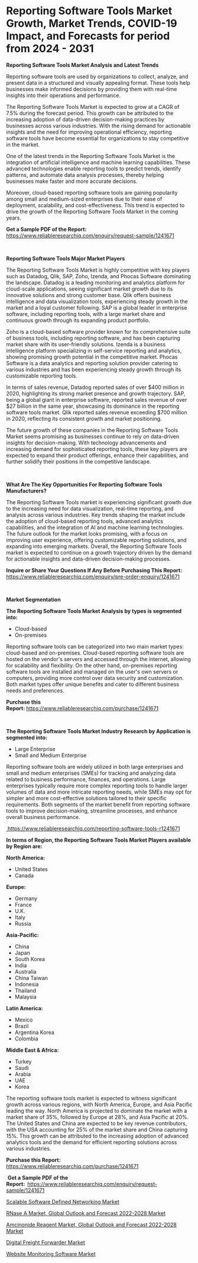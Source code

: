 <p><h1>Reporting Software Tools Market Growth, Market Trends, COVID-19 Impact, and Forecasts for period from 2024 - 2031</h1></p><p><strong>Reporting Software Tools Market Analysis and Latest Trends</strong></p>
<p><p>Reporting software tools are used by organizations to collect, analyze, and present data in a structured and visually appealing format. These tools help businesses make informed decisions by providing them with real-time insights into their operations and performance.</p><p>The Reporting Software Tools Market is expected to grow at a CAGR of 7.5% during the forecast period. This growth can be attributed to the increasing adoption of data-driven decision-making practices by businesses across various industries. With the rising demand for actionable insights and the need for improving operational efficiency, reporting software tools have become essential for organizations to stay competitive in the market.</p><p>One of the latest trends in the Reporting Software Tools Market is the integration of artificial intelligence and machine learning capabilities. These advanced technologies enable reporting tools to predict trends, identify patterns, and automate data analysis processes, thereby helping businesses make faster and more accurate decisions.</p><p>Moreover, cloud-based reporting software tools are gaining popularity among small and medium-sized enterprises due to their ease of deployment, scalability, and cost-effectiveness. This trend is expected to drive the growth of the Reporting Software Tools Market in the coming years.</p></p>
<p><strong>Get a Sample PDF of the Report:&nbsp;</strong> <a href="https://www.reliableresearchiq.com/enquiry/request-sample/1241671">https://www.reliableresearchiq.com/enquiry/request-sample/1241671</a></p>
<p>&nbsp;</p>
<p><strong>Reporting Software Tools Major Market Players</strong></p>
<p><p>The Reporting Software Tools Market is highly competitive with key players such as Datadog, Qlik, SAP, Zoho, Izenda, and Phocas Software dominating the landscape. Datadog is a leading monitoring and analytics platform for cloud-scale applications, seeing significant market growth due to its innovative solutions and strong customer base. Qlik offers business intelligence and data visualization tools, experiencing steady growth in the market and a loyal customer following. SAP is a global leader in enterprise software, including reporting tools, with a large market share and continuous growth through its expanding product portfolio.</p><p>Zoho is a cloud-based software provider known for its comprehensive suite of business tools, including reporting software, and has been capturing market share with its user-friendly solutions. Izenda is a business intelligence platform specializing in self-service reporting and analytics, showing promising growth potential in the competitive market. Phocas Software is a data analytics and reporting solution provider catering to various industries and has been experiencing steady growth through its customizable reporting tools.</p><p>In terms of sales revenue, Datadog reported sales of over $400 million in 2020, highlighting its strong market presence and growth trajectory. SAP, being a global giant in enterprise software, reported sales revenue of over $27 billion in the same year, showcasing its dominance in the reporting software tools market. Qlik reported sales revenue exceeding $700 million in 2020, reflecting its consistent growth and market positioning.</p><p>The future growth of these companies in the Reporting Software Tools Market seems promising as businesses continue to rely on data-driven insights for decision-making. With technology advancements and increasing demand for sophisticated reporting tools, these key players are expected to expand their product offerings, enhance their capabilities, and further solidify their positions in the competitive landscape.</p></p>
<p>&nbsp;</p>
<p><strong>What Are The Key Opportunities For Reporting Software Tools Manufacturers?</strong></p>
<p><p>The Reporting Software Tools market is experiencing significant growth due to the increasing need for data visualization, real-time reporting, and analysis across various industries. Key trends shaping the market include the adoption of cloud-based reporting tools, advanced analytics capabilities, and the integration of AI and machine learning technologies. The future outlook for the market looks promising, with a focus on improving user experience, offering customizable reporting solutions, and expanding into emerging markets. Overall, the Reporting Software Tools market is expected to continue on a growth trajectory driven by the demand for actionable insights and data-driven decision-making processes.</p></p>
<p><strong>Inquire or Share Your Questions If Any Before Purchasing This Report:</strong> <a href="https://www.reliableresearchiq.com/enquiry/pre-order-enquiry/1241671">https://www.reliableresearchiq.com/enquiry/pre-order-enquiry/1241671</a></p>
<p>&nbsp;</p>
<p><strong>Market Segmentation</strong></p>
<p><strong>The Reporting Software Tools Market Analysis by types is segmented into:</strong></p>
<p><ul><li>Cloud-based</li><li>On-premises</li></ul></p>
<p><p>Reporting software tools can be categorized into two main market types: cloud-based and on-premises. Cloud-based reporting software tools are hosted on the vendor's servers and accessed through the internet, allowing for scalability and flexibility. On the other hand, on-premises reporting software tools are installed and managed on the user's own servers or computers, providing more control over data security and customization. Both market types offer unique benefits and cater to different business needs and preferences.</p></p>
<p><strong>Purchase this Report:&nbsp;</strong><a href="https://www.reliableresearchiq.com/purchase/1241671">https://www.reliableresearchiq.com/purchase/1241671</a></p>
<p>&nbsp;</p>
<p><strong>The Reporting Software Tools Market Industry Research by Application is segmented into:</strong></p>
<p><ul><li>Large Enterprise</li><li>Small and Medium Enterprise</li></ul></p>
<p><p>Reporting software tools are widely utilized in both large enterprises and small and medium enterprises (SMEs) for tracking and analyzing data related to business performance, finances, and operations. Large enterprises typically require more complex reporting tools to handle larger volumes of data and more intricate reporting needs, while SMEs may opt for simpler and more cost-effective solutions tailored to their specific requirements. Both segments of the market benefit from reporting software tools to improve decision-making, streamline processes, and enhance overall business performance.</p></p>
<p><a href="https://www.reliableresearchiq.com/reporting-software-tools-r1241671">&nbsp;https://www.reliableresearchiq.com/reporting-software-tools-r1241671</a></p>
<p><strong>In terms of Region, the Reporting Software Tools Market Players available by Region are:</strong></p>
<p>
    <p> <strong> North America: </strong>
        <ul>
            <li>United States</li>
            <li>Canada</li>
        </ul>
        </p> 
    <p> <strong> Europe: </strong>
        <ul>
            <li>Germany</li>
            <li>France</li>
            <li>U.K.</li>
            <li>Italy</li>
            <li>Russia</li>
        </ul>
        </p> 
    <p> <strong> Asia-Pacific: </strong>
        <ul>
            <li>China</li>
            <li>Japan</li>
            <li>South Korea</li>
            <li>India</li>
            <li>Australia</li>
            <li>China Taiwan</li>
            <li>Indonesia</li>
            <li>Thailand</li>
            <li>Malaysia</li>
        </ul>
        </p> 
    <p> <strong> Latin America: </strong>
        <ul>
            <li>Mexico</li>
            <li>Brazil</li>
            <li>Argentina Korea</li>
            <li>Colombia</li>
        </ul>
        </p> 
    <p> <strong> Middle East & Africa: </strong>
        <ul>
            <li>Turkey</li>
            <li>Saudi</li>
            <li>Arabia</li>
            <li>UAE</li>
            <li>Korea</li>
        </ul>
    </p>
    </p>
<p><p>The reporting software tools market is expected to witness significant growth across various regions, with North America, Europe, and Asia Pacific leading the way. North America is projected to dominate the market with a market share of 35%, followed by Europe at 28%, and Asia Pacific at 20%. The United States and China are expected to be key revenue contributors, with the USA accounting for 25% of the market share and China capturing 15%. This growth can be attributed to the increasing adoption of advanced analytics tools and the demand for efficient reporting solutions across various industries.</p></p>
<p><strong>Purchase this Report: </strong><a href="https://www.reliableresearchiq.com/purchase/1241671">https://www.reliableresearchiq.com/purchase/1241671</a></p>
<p>&nbsp;<strong>Get a Sample PDF of the Report:&nbsp;&nbsp;</strong><a href="https://www.reliableresearchiq.com/enquiry/request-sample/1241671">https://www.reliableresearchiq.com/enquiry/request-sample/1241671</a></p>
<p><strong></strong></p>
<p><p><a href="https://medium.com/@zandould67856/scalable-software-defined-networking-market-trends-a-detailed-study-of-its-market-segmentation-and-8ff88851a6b0">Scalable Software Defined Networking Market</a></p><p><a href="https://www.linkedin.com/pulse/rnase-market-global-outlook-forecast-2022-2028-size-type-unste">RNase A Market, Global Outlook and Forecast 2022-2028 Market</a></p><p><a href="https://www.linkedin.com/pulse/deep-dive-amcinonide-reagent-market-global-outlook-forecast-uk4ee">Amcinonide Reagent Market, Global Outlook and Forecast 2022-2028 Market</a></p><p><a href="https://github.com/lairestrong/Market-Research-Report-List-1/blob/main/digital-freight-forwarder-market.md">Digital Freight Forwarder Market</a></p><p><a href="https://github.com/msLonKoss78/Market-Research-Report-List-1/blob/main/website-monitoring-software-market.md">Website Monitoring Software Market</a></p></p>